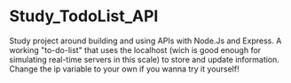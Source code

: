 # Study_TodoList_API
Study project around building and using APIs with Node.Js and Express. A working "to-do-list" that uses the localhost (wich is good enough for simulating real-time servers in this scale) to store and update information. Change the ip variable to your own if you wanna try it yourself!
